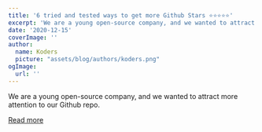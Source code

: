 ```yaml
---
title: '6 tried and tested ways to get more Github Stars ⭐⭐⭐⭐⭐'
excerpt: 'We are a young open-source company, and we wanted to attract more attention to our Github repo.'
date: '2020-12-15'
coverImage: ''
author:
  name: Koders
  picture: "assets/blog/authors/koders.png"
ogImage:
  url: ''
---
```


We are a young open-source company, and we wanted to attract more attention to our Github repo.

[Read more](https://dev.to/budibase/6-tried-and-tested-ways-to-get-more-github-stars-41jo)
